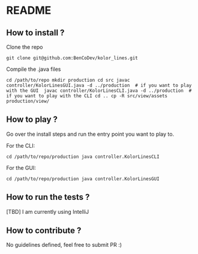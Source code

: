 # README

## How to install ?

Clone the repo

`
git clone git@github.com:BenCoDev/kolor_lines.git
`

Compile the .java files

 `
 cd /path/to/repo
 mkdir production
 cd src
 javac controller/KolorLinesGUI.java -d ../production  # if you want to play with the GUI 
 javac controller/KolorLinesCLI.java -d ../production  # if you want to play with the CLI
 cd ..
 cp -R src/view/assets production/view/
 `

## How to play ?

Go over the install steps and run the entry point you want to play to.

For the CLI:

 `
 cd /path/to/repo/production
 java controller.KolorLinesCLI 
 `

For the GUI:

 `
 cd /path/to/repo/production
 java controller.KolorLinesGUI 
 ` 

## How to run the tests ?

[TBD] I am currently using IntelliJ


## How to contribute ?

No guidelines defined, feel free to submit PR :) 
